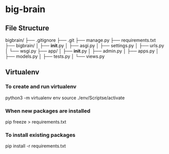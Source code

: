 # big-brain

## File Structure

bigbrain/
├── .gitignore
├── .git
├── manage.py
├── requirements.txt
├── bigbrain/
│ ├── **init**.py
│ ├── asgi.py
│ ├── settings.py
│ ├── urls.py
│ └── wsgi.py
├── app/
│ ├── **init**.py
│ ├── admin.py
│ ├── apps.py
│ ├── models.py
│ ├── tests.py
│ └── views.py

## Virtualenv

### To create and run virtualenv

python3 -m virtualenv env
source ./env/Scriptse/activate

### When new packages are installed

pip freeze > requirements.txt

### To install existing packages

pip install -r requirements.txt
